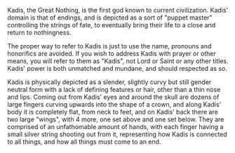 Kadis, the Great Nothing, is the first god known to current civilization. Kadis' domain is that of endings, and is depicted as a sort of "puppet master" controlling the strings of fate, to eventually bring their life to a close and return to nothingness.

The proper way to refer to Kadis is just to use the name, pronouns and honorifics are avoided. If you wish to address Kadis with prayer or other means, you will refer to them as "Kadis", not Lord or Saint or any other titles. Kadis' power is both unmatched and mundane, and should respected as so.

Kadis is physically depicted as a slender, slightly curvy but still gender neutral form with a lack of defining features or hair, other than a thin nose and lips. Coming out from Kadis' eyes and around the skull are dozens of large fingers curving upwards into the shape of a crown, and along Kadis' body it is completely flat, from neck to feet, and on Kadis' back there are two large "wings", with 4 more, one set above and one set below. They are comprised of an unfathomable amount of hands, with each finger having a small silver string shooting out from it, representing how Kadis is connected to all things, and how all things must come to an end.